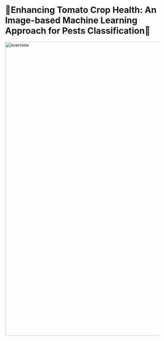 # 🍅Enhancing Tomato Crop Health: An Image-based Machine Learning Approach for Pests Classification🍅
<img width="960" alt="overview" src="https://github.com/Praharsha-Himala/Tomato_pest_classification/assets/134080682/184e9ed0-d116-44ef-b446-12340d3ba2f2">
